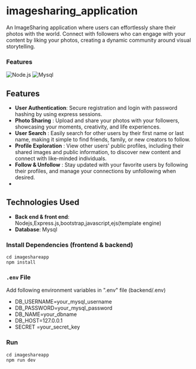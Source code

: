 # imagesharing_application
An ImageSharing application where users can effortlessly share their photos with the world. Connect with followers who can engage with your content by liking your photos, creating a dynamic community around visual storytelling.

### Features


![Node.js](https://img.shields.io/badge/Nodejs.js-v20.16.0-green.svg)
![Mysql](https://img.shields.io/badge/Mysql-v8.0.39-blue.svg)

## Features
- **User Authentication**: Secure registration and login with password hashing by using express sessions.
- **Photo Sharing** : Upload and share your photos with your followers, showcasing your moments, creativity, and life experiences.
- **User Search** : Easily search for other users by their first name or last name, making it simple to find friends, family, or new creators to follow.
- **Profile Exploration** : View other users' public profiles, including their shared images and public information, to discover new content and connect with like-minded individuals.
- **Follow & Unfollow** : Stay updated with your favorite users by following their profiles, and manage your connections by unfollowing when desired.
- 
## Technologies Used
-  **Back end & front end**: Nodejs,Express.js,bootstrap,javascript,ejs(template engine)
-  **Database**: Mysql


### Install Dependencies (frontend & backend)

```
cd imageshareapp
npm install

```

### `.env` File

  Add following environment variables in ".env" file (backend/.env)

- DB_USERNAME=your_mysql_username
- DB_PASSWORD=your_mysql_password
- DB_NAME=your_dbname
- DB_HOST=127.0.0.1
- SECRET =your_secret_key



### Run

```
cd imageshareapp
npm run dev

```

